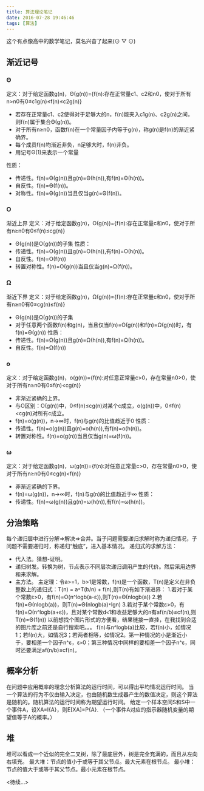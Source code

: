 ```yaml
---
title: 算法理论笔记
date: 2016-07-28 19:46:46
tags: [算法]
---
```

这个有点像高中的数学笔记，莫名兴奋了起来(⊙ ▽ ⊙)
## 渐近记号
### Θ
定义：对于给定函数g(n)，Θ(g(n))={f(n):存在正常量c1、c2和n0，使对于所有n>n0有0≤c1g(n)≤f(n)≤c2g(n)}
- 若存在正常量c1、c2使得对于足够大的n，f(n)能夹入c1g(n)、c2g(n)之间，则f(n)属于集合Θ(g(n))。
- 对于所有n≥n0，函数f(n)在一个常量因子内等于g(n)，称g(n)是f(n)的渐近紧确界。
- 每个成员f(n)均渐近非负，n足够大时，f(n)非负。
- 用记号Θ(1)来表示一个常量
<!--more-->
性质：
- 传递性。f(n)=Θ(g(n))且g(n)=Θ(h(n)),有f(n)=Θ(h(n))。
- 自反性。f(n)=Θ(f(n))。
- 对称性。f(n)=Θ(g(n))当且仅当g(n)=Θ(f(n))。
### Ο
渐近上界
定义：对于给定函数g(n)，Ο(g(n))={f(n):存在正常量c和n0，使对于所有n≥n0有0≤f(n)≤cg(n)}
- Θ(g(n))是Ο(g(n))的子集
性质：
- 传递性。f(n)=Ο(g(n))且g(n)=Ο(h(n)),有f(n)=Ο(h(n))。
- 自反性。f(n)=Ο(f(n))
- 转置对称性。f(n)=Ο(g(n))当且仅当g(n)=Ω(f(n))。
### Ω
渐近下界
定义：对于给定函数g(n)，Ω(g(n))={f(n):存在正常量c和n0，使对于所有n≥n0有0≤cg(n)≤f(n)}
- Θ(g(n))是Ω(g(n))的子集
- 对于任意两个函数f(n)和g(n)，当且仅当f(n)=Ο(g(n))和f(n)=Ω(g(n))时，有f(n)=Θ(g(n))
性质：
- 传递性。f(n)=Ω(g(n))且g(n)=Ω(h(n)),有f(n)=Ω(h(n))。
- 自反性。f(n)=Ω(f(n))
### o
定义：对于给定函数g(n)，o(g(n))={f(n):对任意正常量c>0，存在常量n0>0，使对于所有n≥n0有0≤f(n)<cg(n)}
- 非渐近紧确的上界。
- 与O区别：Ο(g(n))中，0≤f(n)≤cg(n)对某个c成立，o(g(n))中，0≤f(n)<cg(n)对所有c成立。
- f(n)=o(g(n))，n→∞时，f(n)与g(n)的比值趋近于0
性质：
- 传递性。f(n)=o(g(n))且g(n)=o(h(n)),有f(n)=o(h(n))。
- 转置对称性。f(n)=o(g(n))当且仅当g(n)=ω(f(n))。
### ω
定义：对于给定函数g(n)，ω(g(n))={f(n):对任意正常量c>0，存在常量n0>0，使对于所有n≥n0有0≤cg(n)<f(n)}
- 非渐近紧确的下界。
- f(n)=ω(g(n))，n→∞时，f(n)与g(n)的比值趋近于∞
性质：
- 传递性。f(n)=ω(g(n))且g(n)=ω(h(n)),有f(n)=ω(h(n))。

## 分治策略
每个递归层中进行分解=>解决=>合并。当子问题需要递归求解时称为递归情况，子问题不需要递归时，称递归“触底”，进入基本情况。
递归式的求解方法：
- 代入法。猜想-证明。
- 递归树发。转换为树，节点表示不同层次递归调用产生的代价。然后采用边界和来求解。
- 主方法。
主定理：令a>=1，b>1是常数，f(n)是一个函数，T(n)是定义在非负整数上的递归式：T(n) = a`*`T(b/n) + f(n),则T(n)有如下渐进界：
1.若对于某个常数ε>0，有f(n)=O(n^logb(a-ε)),则T(n)=Θ(nlogb(a))
2.若f(n)=Θ(nlogb(a))，则T(n)=Θ(nlogb(a)`*`lgn)
3.若对于某个常数ε>0，有f(n)=Ω(n^logb(a+ε))，且对某个常数d`<`1和收益足够大的n有af(n/b)≤cf(n),则T(n)=Θ(f(n))
以前想找个图片形式的方便看，结果链接一直挂，在我找到合适的图片库之前还是自行搜索吧。。。
f(n)与n^logb(a)比较，若f(n)小，如情况1；若f(n)大，如情况3；若两者相等，如情况2。第一种情况的小是渐近小于，要相差一个因子n^ε，ε`>`0；第三种情况中同样的要相差一个因子n^ε，同时还要满足af(n/b)≤cf(n)。

## 概率分析
在问题中应用概率的理念分析算法的运行时间，可以得出平均情况运行时间。
当一个算法的行为不仅由输入决定，也由随机数生成器产生的数值决定，则这个算法是随机的。随机算法的运行时间称为期望运行时间。
给定一个样本空间S和S中一个事件A，设XA=I{A}，则E[XA]=P{A}.
（一个事件A对应的指示器随机变量的期望值等于A的概率。）

## 堆
堆可以看成一个近似的完全二叉树，除了最底层外，树是完全充满的，而且从左向右填充。
最大堆：节点的值小于或等于其父节点。最大元素在根节点。
最小堆：节点的值大于或等于其父节点。最小元素在根节点。

<待续...>
